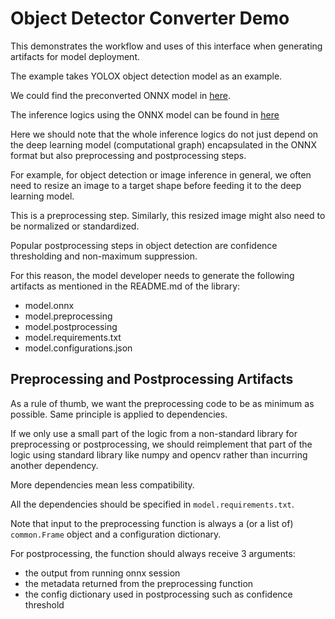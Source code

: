# Object Detector Converter Demo

This demonstrates the workflow and uses of this interface when generating artifacts for model deployment.

The example takes YOLOX object detection model as an example. 

We could find the preconverted ONNX model in [here](https://github.com/Megvii-BaseDetection/YOLOX/tree/main/demo/ONNXRuntime).

The inference logics using the ONNX model can be found in [here](https://github.com/Megvii-BaseDetection/YOLOX/blob/main/demo/ONNXRuntime/onnx_inference.py)

Here we should note that the whole inference logics do not just depend on the deep learning model (computational graph) encapsulated in the ONNX format but also preprocessing and postprocessing steps. 

For example, for object detection or image inference in general, we often need to resize an image to a target shape before feeding it to the deep learning model. 

This is a preprocessing step. Similarly, this resized image might also need to be normalized or standardized. 

Popular postprocessing steps in object detection are confidence thresholding and non-maximum suppression.

For this reason, the model developer needs to generate the following artifacts as mentioned in the README.md of the library:

- model.onnx
- model.preprocessing
- model.postprocessing
- model.requirements.txt
- model.configurations.json


## Preprocessing and Postprocessing Artifacts
As a rule of thumb, we want the preprocessing code to be as minimum as possible. Same principle is applied to dependencies. 

If we only use a small part of the logic from a non-standard library for preprocessing or postprocessing, we should reimplement that part of the logic using standard library like numpy and opencv rather than incurring another dependency. 

More dependencies mean less compatibility. 

All the dependencies should be specified in `model.requirements.txt`. 

Note that input to the preprocessing function is always a (or a list of) `common.Frame` object and a configuration dictionary.

For postprocessing, the function should always receive 3 arguments:

- the output from running onnx session
- the metadata returned from the preprocessing function
- the config dictionary used in postprocessing such as confidence threshold
